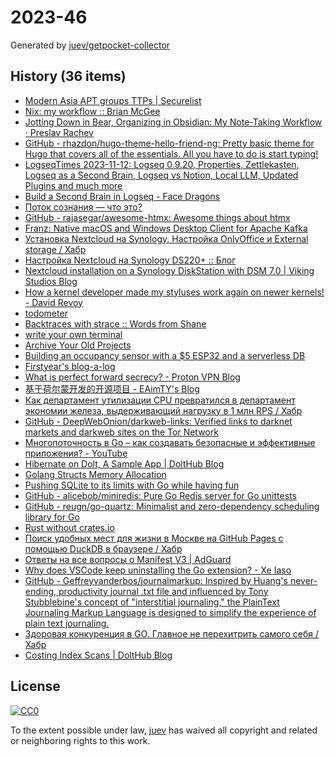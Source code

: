 # 2023-46

Generated by [juev/getpocket-collector](https://github.com/juev/getpocket-collector)

## History (36 items)

- [Modern Asia APT groups TTPs | Securelist](https://securelist.com/modern-asia-apt-groups-ttp/111009/)
- [Nix: my workflow :: Brian McGee](https://bmcgee.ie/posts/2023/11/nix-my-workflow/)
- [Jotting Down in Bear, Organizing in Obsidian: My Note-Taking Workflow · Preslav Rachev](https://preslav.me/2023/11/11/jotting-bear-organizing-obsidian-note-taking-workflow/)
- [GitHub - rhazdon/hugo-theme-hello-friend-ng: Pretty basic theme for Hugo that covers all of the essentials. All you have to do is start typing!](https://github.com/rhazdon/hugo-theme-hello-friend-ng)
- [LogseqTimes 2023-11-12: Logseq 0.9.20, Properties, Zettlekasten, Logseq as a Second Brain, Logseq vs Notion, Local LLM, Updated Plugins and much more](https://www.logseqtimes.com/logseqtimes-2023-11-12/)
- [Build a Second Brain in Logseq - Face Dragons](https://facedragons.com/foss/second-brain-in-logseq/)
- [Поток сознания — что это?](https://theoryandpractice.ru/posts/20880-chto-takoe-potok-soznaniya)
- [GitHub - rajasegar/awesome-htmx: Awesome things about htmx](https://github.com/rajasegar/awesome-htmx)
- [Franz: Native macOS and Windows Desktop Client for Apache Kafka](https://franz.defn.io)
- [Установка Nextcloud на Synology. Настройка OnlyOffice и External storage / Хабр](https://habr.com/ru/articles/666230/)
- [Настройка Nextcloud на Synology DS220+ :: Блог](https://blog.exo.icu/posts/own-cloud/)
- [Nextcloud installation on a Synology DiskStation with DSM 7.0 | Viking Studios Blog](https://blog.viking-studios.net/en/nextcloud-installation-on-a-synology-diskstation-with-dsm-7-0/)
- [How a kernel developer made my styluses work again on newer kernels! - David Revoy](https://www.davidrevoy.com/article1002/how-a-kernel-developer-made-my-styluses-work-again)
- [todometer](https://cassidoo.github.io/todometer/)
- [Backtraces with strace :: Words from Shane](https://shane.ai/posts/backtraces-with-strace/)
- [write your own terminal](https://flak.tedunangst.com/post/write-your-own-terminal)
- [Archive Your Old Projects](https://arne.me/articles/archive-your-old-projects)
- [Building an occupancy sensor with a $5 ESP32 and a serverless DB](https://matthew.science/posts/occupancy/)
- [Firstyear's blog-a-log](https://fy.blackhats.net.au/blog/2023-11-14-pkcs11-getting-started/)
- [What is perfect forward secrecy? - Proton VPN Blog](https://protonvpn.com/blog/perfect-forward-secrecy/)
- [基于荷尔蒙开发的开源项目 - EAimTY's Blog](https://www.eaimty.com/2023/opensource-project-based-on-hormone/)
- [Как департамент утилизации CPU превратился в департамент экономии железа, выдерживающий нагрузку в 1 млн RPS / Хабр](https://habr.com/ru/companies/ozontech/articles/773038/)
- [GitHub - DeepWebOnion/darkweb-links: Verified links to darknet markets and darkweb sites on the Tor Network](https://github.com/DeepWebOnion/darkweb-links)
- [Многопоточность в Go – как создавать безопасные и эффективные приложения? - YouTube](https://www.youtube.com/watch?v=K7MArQ70_Lk)
- [Hibernate on Dolt, A Sample App | DoltHub Blog](https://www.dolthub.com/blog/2023-11-13-dolt-on-hibernate/)
- [Golang Structs Memory Allocation](https://prog-bytes.hashnode.dev/golang-structs-memory-allocation)
- [Pushing SQLite to its limits with Go while having fun](https://www.terlici.com/2023/11/06/pushing-sqlite-limits.html)
- [GitHub - alicebob/miniredis: Pure Go Redis server for Go unittests](https://github.com/alicebob/miniredis)
- [GitHub - reugn/go-quartz: Minimalist and zero-dependency scheduling library for Go](https://github.com/reugn/go-quartz)
- [Rust without crates.io](https://thomask.sdf.org/blog/2023/11/14/rust-without-crates-io.html)
- [Поиск удобных мест для жизни в Москве на GitHub Pages с помощью DuckDB в браузере / Хабр](https://habr.com/ru/articles/772736/)
- [Ответы на все вопросы о Manifest V3 | AdGuard](https://adguard.info/ru/blog/chrome-manifest-v3-where-we-stand.html)
- [Why does VSCode keep uninstalling the Go extension? - Xe Iaso](https://xeiaso.net/notes/vscode-go-ext/)
- [GitHub - Geffreyvanderbos/journalmarkup: Inspired by Huang's never-ending, productivity journal .txt file and influenced by Tony Stubblebine's concept of "interstitial journaling," the PlainText Journaling Markup Language is designed to simplify the experience of plain text journaling.](https://github.com/Geffreyvanderbos/journalmarkup)
- [Здоровая конкуренция в GO. Главное не перехитрить самого себя / Хабр](https://habr.com/ru/companies/timeweb/articles/770912/)
- [Costing Index Scans | DoltHub Blog](https://www.dolthub.com/blog/2023-11-15-index-statistics/)

## License

[![CC0](https://mirrors.creativecommons.org/presskit/buttons/88x31/svg/cc-zero.svg)](https://creativecommons.org/publicdomain/zero/1.0/)

To the extent possible under law, [juev](https://github.com/juev) has waived all copyright and related or neighboring rights to this work.
